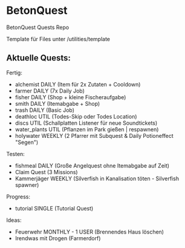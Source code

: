 # BetonQuest

BetonQuest Quests Repo

Template für Files unter /utilities/template

## Aktuelle Quests:

Fertig:

- alchemist DAILY (Item für 2x Zutaten + Cooldown)
- farmer DAILY (7x Daily Job)
- fisher DAILY (Shop + kleine Fischeraufgabe)
- smith DAILY (Itemabgabe + Shop)
- trash DAILY (Basic Job)
- deathloc UTIL (Todes-Skip oder Todes Location)
- discs UTIL (Schallplatten Listener für neue Soundtickets)
- water_plants UTIL (Pflanzen im Park gießen | respawnen)
- holywater WEEKLY (2 Pfarrer mit Subquest & Daily Potioneffect "Segen")

Testen:

- fishmeal DAILY (Große Angelquest ohne Itemabgabe auf Zeit)
- Claim Quest (3 Missions)
- Kammerjäger WEEKLY (Silverfish in Kanalisation töten - Silverfish spawner)

Progress:

- tutorial SINGLE (Tutorial Quest)

Ideas:

- Feuerwehr MONTHLY - 1 USER (Brennendes Haus löschen)
- Irendwas mit Drogen (Farmerdorf)
